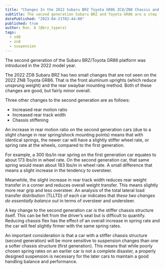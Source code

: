 ```yaml
---
title: "Changes In the 2022 Subaru BRZ Toyota GR86 ZC8/ZN8 Chassis and Suspension"
subtitle: The second generation Subaru BRZ and Toyota GR86 are a step forward in handling over the previous model
datePublished: "2023-04-21T02:44:00"
published: true
author: Ron. A (@brz_typera)
tags:
  - zd8
  - zn8
  - suspension
---
```


The second generation of the Subaru BRZ/Toyota GR86 platform was introduced in the 2022 model year.

The 2022 ZD8 Subaru BRZ has two small changes that are not seen on the 2022 ZN8 Toyota GR86. That is the front aluminum
uprights (which reduce unsprung weight) and the rear swaybar mounting method. Both of these changes are good, but fairly
minor overall.

Three other changes to the second generation are as follows:
* Increased rear motion ratio
* Increased rear track width
* Chassis stiffening

An increase in rear motion ratio on the second generation cars (due to a slight change in rear spring/shock mounting points)
means that with identical springs, the newer car will have a slightly stiffer wheel rate, or spring rate at the wheels,
compared to the first generation.

For example, a 300 lbs/in rear spring on the first generation car equates to about 173 lbs/in in wheel rate. On the second
generation car, that same spring would mean about 183 lbs/in in wheel rate. A small difference that means a slight increase
in the tendency to oversteer.

Meanwhile, the slight increase in rear track width reduces rear weight transfer in a corner and reduces overall weight
transfer. This means slightly more rear grip and less oversteer. An analysis of the total lateral load transfer distribution
(TLLTD) of each car indicates that _these two changes do essentially balance out_ in terms of oversteer and understeer.

A key change to the second generation car is the stiffer chassis structure itself. This can be felt from the driver’s
seat but is difficult to quantify. Reducing chassis flex has the effect of an overall increase in spring rate and the
car will feel slightly firmer with the same spring rates.

An important consideration is that a car with a stiffer chassis structure (second generation) will be more sensitive to
suspension changes than one a softer chassis structure (first generation). This means that while poorly chosen spring
rates on an earlier car is not a complete disaster, a properly designed suspension is necessary for the later cars to
maintain a good handling balance and performance.
